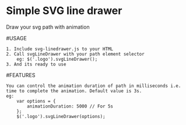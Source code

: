 # Simple SVG line drawer
Draw your svg path with animation

#USAGE

    1. Include svg-linedrawer.js to your HTML
    2. Call svgLineDrawer with your path element selector
        eg: $('.logo').svgLineDrawer();
    3. And its ready to use
    

#FEATURES

    You can control the animation duration of path in milliseconds i.e. time to complete the animation. Default value is 3s.
    eg:
        var options = {
            animationDuration: 5000 // For 5s
        };
        $('.logo').svgLineDrawer(options);